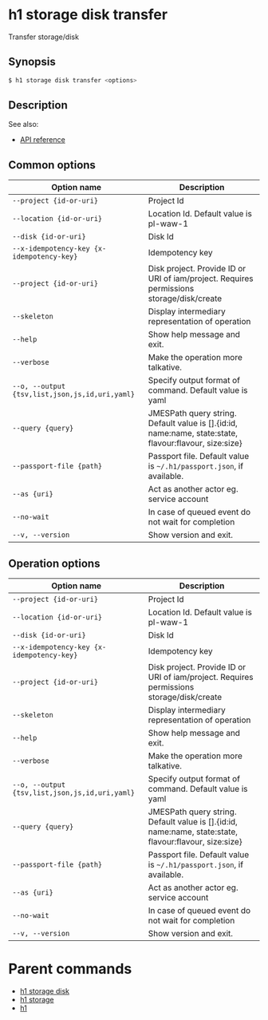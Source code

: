 
# h1 storage disk transfer

Transfer storage/disk

## Synopsis

```bash
$ h1 storage disk transfer <options>
```

## Description

See also:

* [API reference](https://api.hyperone.com/v2/docs#operation/storage_project_disk_transfer)

## Common options

| Option name                                        | Description                                                                                               |
| -------------------------------------------------- | --------------------------------------------------------------------------------------------------------- |
| ```--project {id-or-uri}```                        | Project Id                                                                                                |
| ```--location {id-or-uri}```                       | Location Id. Default value is pl-waw-1                                                                    |
| ```--disk {id-or-uri}```                           | Disk Id                                                                                                   |
| ```--x-idempotency-key {x-idempotency-key}```      | Idempotency key                                                                                           |
| ```--project {id-or-uri}```                        | Disk project. Provide ID or URI of iam/project. Requires permissions storage/disk/create                  |
| ```--skeleton```                                   | Display intermediary representation of operation                                                          |
| ```--help```                                       | Show help message and exit.                                                                               |
| ```--verbose```                                    | Make the operation more talkative.                                                                        |
| ```--o, --output {tsv,list,json,js,id,uri,yaml}``` | Specify output format of command. Default value is yaml                                                   |
| ```--query {query}```                              | JMESPath query string. Default value is [].\{id:id, name:name, state:state, flavour:flavour, size:size\}  |
| ```--passport-file {path}```                       | Passport file. Default value is ```~/.h1/passport.json```, if available.                                  |
| ```--as {uri}```                                   | Act as another actor eg. service account                                                                  |
| ```--no-wait```                                    | In case of queued event do not wait for completion                                                        |
| ```--v, --version```                               | Show version and exit.                                                                                    |

## Operation options

| Option name                                        | Description                                                                                               |
| -------------------------------------------------- | --------------------------------------------------------------------------------------------------------- |
| ```--project {id-or-uri}```                        | Project Id                                                                                                |
| ```--location {id-or-uri}```                       | Location Id. Default value is pl-waw-1                                                                    |
| ```--disk {id-or-uri}```                           | Disk Id                                                                                                   |
| ```--x-idempotency-key {x-idempotency-key}```      | Idempotency key                                                                                           |
| ```--project {id-or-uri}```                        | Disk project. Provide ID or URI of iam/project. Requires permissions storage/disk/create                  |
| ```--skeleton```                                   | Display intermediary representation of operation                                                          |
| ```--help```                                       | Show help message and exit.                                                                               |
| ```--verbose```                                    | Make the operation more talkative.                                                                        |
| ```--o, --output {tsv,list,json,js,id,uri,yaml}``` | Specify output format of command. Default value is yaml                                                   |
| ```--query {query}```                              | JMESPath query string. Default value is [].\{id:id, name:name, state:state, flavour:flavour, size:size\}  |
| ```--passport-file {path}```                       | Passport file. Default value is ```~/.h1/passport.json```, if available.                                  |
| ```--as {uri}```                                   | Act as another actor eg. service account                                                                  |
| ```--no-wait```                                    | In case of queued event do not wait for completion                                                        |
| ```--v, --version```                               | Show version and exit.                                                                                    |

# Parent commands

* [h1 storage disk](./../README.md)
* [h1 storage](./../../README.md)
* [h1](./../../../README.md)
